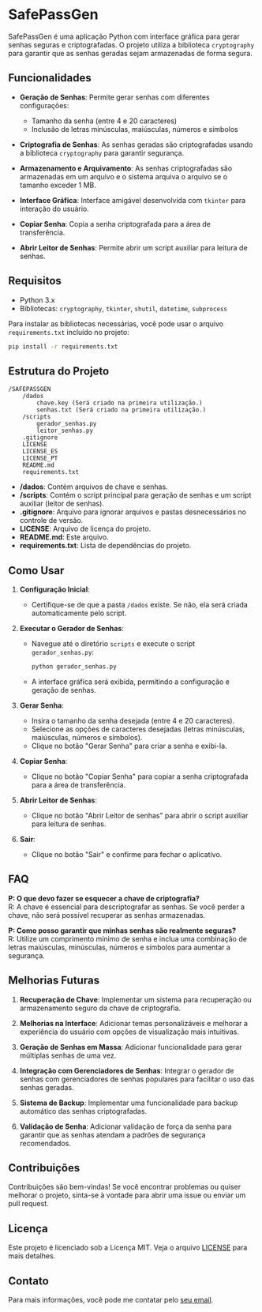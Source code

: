 # SafePassGen

SafePassGen é uma aplicação Python com interface gráfica para gerar senhas seguras e criptografadas. O projeto utiliza a biblioteca `cryptography` para garantir que as senhas geradas sejam armazenadas de forma segura.

## Funcionalidades

- **Geração de Senhas**: Permite gerar senhas com diferentes configurações:
  - Tamanho da senha (entre 4 e 20 caracteres)
  - Inclusão de letras minúsculas, maiúsculas, números e símbolos

- **Criptografia de Senhas**: As senhas geradas são criptografadas usando a biblioteca `cryptography` para garantir segurança.

- **Armazenamento e Arquivamento**: As senhas criptografadas são armazenadas em um arquivo e o sistema arquiva o arquivo se o tamanho exceder 1 MB.

- **Interface Gráfica**: Interface amigável desenvolvida com `tkinter` para interação do usuário.

- **Copiar Senha**: Copia a senha criptografada para a área de transferência.

- **Abrir Leitor de Senhas**: Permite abrir um script auxiliar para leitura de senhas.

## Requisitos

- Python 3.x
- Bibliotecas: `cryptography`, `tkinter`, `shutil`, `datetime`, `subprocess`

Para instalar as bibliotecas necessárias, você pode usar o arquivo `requirements.txt` incluído no projeto:

```bash
pip install -r requirements.txt
```

## Estrutura do Projeto

```
/SAFEPASSGEN
    /dados
        chave.key (Será criado na primeira utilização.)
        senhas.txt (Será criado na primeira utilização.)
    /scripts
        gerador_senhas.py
        leitor_senhas.py
    .gitignore
    LICENSE
    LICENSE_ES
    LICENSE_PT
    README.md
    requirements.txt
```

- **/dados**: Contém arquivos de chave e senhas.
- **/scripts**: Contém o script principal para geração de senhas e um script auxiliar (leitor de senhas).
- **.gitignore**: Arquivo para ignorar arquivos e pastas desnecessários no controle de versão.
- **LICENSE**: Arquivo de licença do projeto.
- **README.md**: Este arquivo.
- **requirements.txt**: Lista de dependências do projeto.

## Como Usar

1. **Configuração Inicial**:
   - Certifique-se de que a pasta `/dados` existe. Se não, ela será criada automaticamente pelo script.

2. **Executar o Gerador de Senhas**:
   - Navegue até o diretório `scripts` e execute o script `gerador_senhas.py`:
   
     ```bash
     python gerador_senhas.py
     ```
   - A interface gráfica será exibida, permitindo a configuração e geração de senhas.

3. **Gerar Senha**:
   - Insira o tamanho da senha desejada (entre 4 e 20 caracteres).
   - Selecione as opções de caracteres desejadas (letras minúsculas, maiúsculas, números e símbolos).
   - Clique no botão "Gerar Senha" para criar a senha e exibi-la.

4. **Copiar Senha**:
   - Clique no botão "Copiar Senha" para copiar a senha criptografada para a área de transferência.

5. **Abrir Leitor de Senhas**:
   - Clique no botão "Abrir Leitor de senhas" para abrir o script auxiliar para leitura de senhas.

6. **Sair**:
   - Clique no botão "Sair" e confirme para fechar o aplicativo.

## FAQ

**P: O que devo fazer se esquecer a chave de criptografia?**  
R: A chave é essencial para descriptografar as senhas. Se você perder a chave, não será possível recuperar as senhas armazenadas.

**P: Como posso garantir que minhas senhas são realmente seguras?**  
R: Utilize um comprimento mínimo de senha e inclua uma combinação de letras maiúsculas, minúsculas, números e símbolos para aumentar a segurança.

## Melhorias Futuras

1. **Recuperação de Chave**: Implementar um sistema para recuperação ou armazenamento seguro da chave de criptografia.

2. **Melhorias na Interface**: Adicionar temas personalizáveis e melhorar a experiência do usuário com opções de visualização mais intuitivas.

3. **Geração de Senhas em Massa**: Adicionar funcionalidade para gerar múltiplas senhas de uma vez.

4. **Integração com Gerenciadores de Senhas**: Integrar o gerador de senhas com gerenciadores de senhas populares para facilitar o uso das senhas geradas.

5. **Sistema de Backup**: Implementar uma funcionalidade para backup automático das senhas criptografadas.

6. **Validação de Senha**: Adicionar validação de força da senha para garantir que as senhas atendam a padrões de segurança recomendados.

## Contribuições

Contribuições são bem-vindas! Se você encontrar problemas ou quiser melhorar o projeto, sinta-se à vontade para abrir uma issue ou enviar um pull request.

## Licença

Este projeto é licenciado sob a Licença MIT. Veja o arquivo [LICENSE](LICENSE) para mais detalhes.

## Contato

Para mais informações, você pode me contatar pelo [seu email](dev.ronaldojunior@gmail.com).
